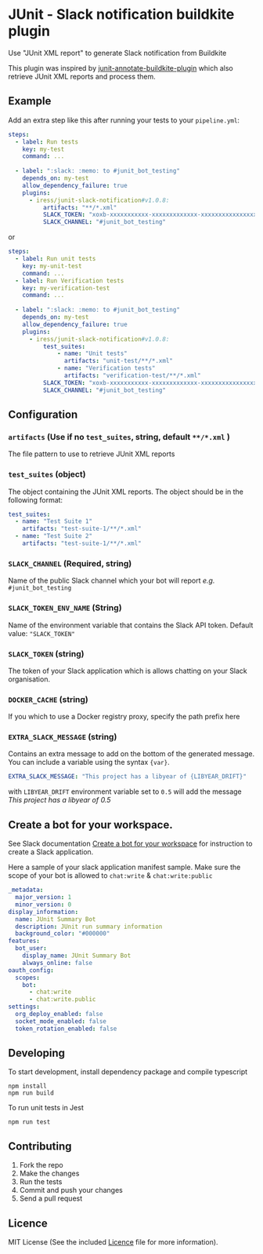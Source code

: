# JUnit - Slack notification buildkite plugin

Use "JUnit XML report" to generate Slack notification from Buildkite

This plugin was inspired by
[junit-annotate-buildkite-plugin](https://github.com/buildkite-plugins/junit-annotate-buildkite-plugin)
which also retrieve JUnit XML reports and process them.

## Example

Add an extra step like this after running your tests to your `pipeline.yml`:
```yml
steps:
  - label: Run tests
    key: my-test
    command: ...
    
  - label: ":slack: :memo: to #junit_bot_testing"
    depends_on: my-test
    allow_dependency_failure: true
    plugins:
      - iress/junit-slack-notification#v1.0.8:
          artifacts: "**/*.xml"
          SLACK_TOKEN: "xoxb-xxxxxxxxxxx-xxxxxxxxxxxxx-xxxxxxxxxxxxxxxxxxxxxxxx"
          SLACK_CHANNEL: "#junit_bot_testing"
```
or
```yml
steps:
  - label: Run unit tests
    key: my-unit-test
    command: ...
  - label: Run Verification tests
    key: my-verification-test
    command: ...
    
  - label: ":slack: :memo: to #junit_bot_testing"
    depends_on: my-test
    allow_dependency_failure: true
    plugins:
      - iress/junit-slack-notification#v1.0.8:
          test_suites:
              - name: "Unit tests"
                artifacts: "unit-test/**/*.xml"
              - name: "Verification tests"
                artifacts: "verification-test/**/*.xml"
          SLACK_TOKEN: "xoxb-xxxxxxxxxxx-xxxxxxxxxxxxx-xxxxxxxxxxxxxxxxxxxxxxxx"
          SLACK_CHANNEL: "#junit_bot_testing"
```

## Configuration

### `artifacts` (Use if no `test_suites`, string, default `**/*.xml` )

The file pattern to use to retrieve JUnit XML reports

### `test_suites` (object)

The object containing the JUnit XML reports. The object should be in the following format:

```yml
test_suites:
  - name: "Test Suite 1"
    artifacts: "test-suite-1/**/*.xml"
  - name: "Test Suite 2"
    artifacts: "test-suite-1/**/*.xml"

```

### `SLACK_CHANNEL` (Required, string)

Name of the public Slack channel which your bot will report _e.g._ `#junit_bot_testing`

### `SLACK_TOKEN_ENV_NAME` (String)

Name of the environment variable that contains the Slack API token. Default value: `"SLACK_TOKEN"`

### `SLACK_TOKEN` (string)

The token of your Slack application which is allows chatting on your Slack organisation. 

### `DOCKER_CACHE` (string) 

If you which to use a Docker registry proxy, specify the path prefix here

### `EXTRA_SLACK_MESSAGE` (string)

Contains an extra message to add on the bottom of the generated message. You can include a variable using the syntax `{var}`.

```yaml
EXTRA_SLACK_MESSAGE: "This project has a libyear of {LIBYEAR_DRIFT}"
```
with `LIBYEAR_DRIFT` environment variable set to `0.5` will add the message _This project has a libyear of 0.5_

## Create a bot for your workspace.
See Slack documentation [Create a bot for your workspace](https://slack.com/intl/en-fr/help/articles/115005265703-Create-a-bot-for-your-workspace) for instruction to create a Slack application.

Here a sample of your slack application manifest sample. Make sure the scope of your bot is allowed to `chat:write` & `chat:write:public`

```yaml
_metadata:
  major_version: 1
  minor_version: 0
display_information:
  name: JUnit Summary Bot
  description: JUnit run summary information
  background_color: "#000000"
features:
  bot_user:
    display_name: JUnit Summary Bot
    always_online: false
oauth_config:
  scopes:
    bot:
      - chat:write
      - chat:write.public
settings:
  org_deploy_enabled: false
  socket_mode_enabled: false
  token_rotation_enabled: false
```


## Developing

To start development, install dependency package and compile typescript
```shell
npm install
npm run build
```

To run unit tests in Jest

```shell
npm run test
```

## Contributing

1. Fork the repo
2. Make the changes
3. Run the tests
4. Commit and push your changes
5. Send a pull request

## Licence
MIT License (See the included [Licence](LICENSE) file for more information).
